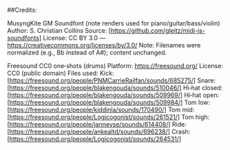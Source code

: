 ##Credits:

MusyngKite GM Soundfont (note renders used for piano/guitar/bass/violin)
Author: S. Christian Collins
Source: [https://github.com/gleitz/midi-js-soundfonts]
License: CC BY 3.0 — https://creativecommons.org/licenses/by/3.0/
Note: Filenames were normalized (e.g., Bb instead of A#); content unchanged.

Freesound CC0 one‑shots (drums)
Platform: https://freesound.org/
License: CC0 (public domain)
Files used:
Kick: [https://freesound.org/people/PNMCarrieRailfan/sounds/685275/]
Snare: [https://freesound.org/people/blakengouda/sounds/510046/]
Hi‑hat closed: [https://freesound.org/people/blakengouda/sounds/509969/]
Hi‑hat open: [https://freesound.org/people/blakengouda/sounds/509984/]
Tom low: [https://freesound.org/people/kiddinla/sounds/170490/]
Tom mid: [https://freesound.org/people/Logicogonist/sounds/261521/]
Tom high: [https://freesound.org/people/jannevse/sounds/614408/]
Ride: [https://freesound.org/people/ankealtd/sounds/696238/]
Crash: [https://freesound.org/people/Logicogonist/sounds/264531/]